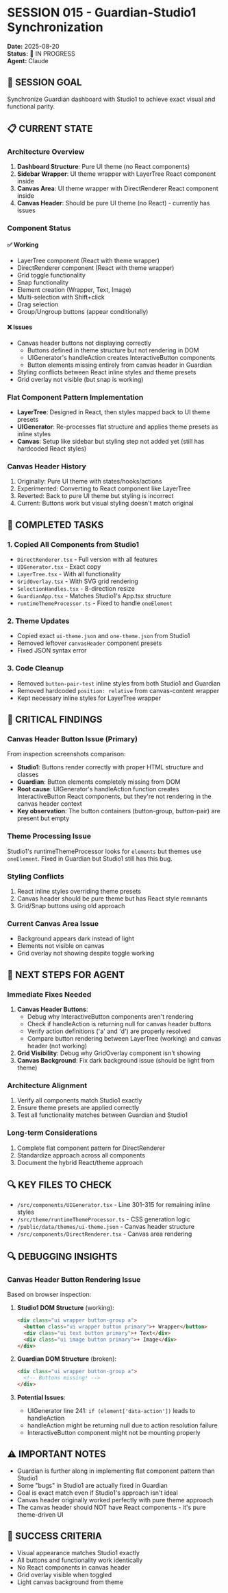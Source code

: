 # SESSION 015 - Guardian-Studio1 Synchronization

**Date:** 2025-08-20  
**Status:** 🔄 IN PROGRESS  
**Agent:** Claude  

## 🎯 SESSION GOAL
Synchronize Guardian dashboard with Studio1 to achieve exact visual and functional parity.

## 📋 CURRENT STATE

### Architecture Overview
1. **Dashboard Structure**: Pure UI theme (no React components)
2. **Sidebar Wrapper**: UI theme wrapper with LayerTree React component inside
3. **Canvas Area**: UI theme wrapper with DirectRenderer React component inside  
4. **Canvas Header**: Should be pure UI theme (no React) - currently has issues

### Component Status

#### ✅ Working
- LayerTree component (React with theme wrapper)
- DirectRenderer component (React with theme wrapper)
- Grid toggle functionality
- Snap functionality
- Element creation (Wrapper, Text, Image)
- Multi-selection with Shift+click
- Drag selection
- Group/Ungroup buttons (appear conditionally)

#### ❌ Issues
- Canvas header buttons not displaying correctly
  - Buttons defined in theme structure but not rendering in DOM
  - UIGenerator's handleAction creates InteractiveButton components
  - Button elements missing entirely from canvas header in Guardian
- Styling conflicts between React inline styles and theme presets
- Grid overlay not visible (but snap is working)

### Flat Component Pattern Implementation
- **LayerTree**: Designed in React, then styles mapped back to UI theme presets
- **UIGenerator**: Re-processes flat structure and applies theme presets as inline styles
- **Canvas**: Setup like sidebar but styling step not added yet (still has hardcoded React styles)

### Canvas Header History
1. Originally: Pure UI theme with states/hooks/actions
2. Experimented: Converting to React component like LayerTree
3. Reverted: Back to pure UI theme but styling is incorrect
4. Current: Buttons work but visual styling doesn't match original

## 🔧 COMPLETED TASKS

### 1. Copied All Components from Studio1
- `DirectRenderer.tsx` - Full version with all features
- `UIGenerator.tsx` - Exact copy 
- `LayerTree.tsx` - With all functionality
- `GridOverlay.tsx` - With SVG grid rendering
- `SelectionHandles.tsx` - 8-direction resize
- `GuardianApp.tsx` - Matches Studio1's App.tsx structure
- `runtimeThemeProcessor.ts` - Fixed to handle `oneElement`

### 2. Theme Updates
- Copied exact `ui-theme.json` and `one-theme.json` from Studio1
- Removed leftover `canvasHeader` component presets
- Fixed JSON syntax error

### 3. Code Cleanup
- Removed `button-pair-test` inline styles from both Studio1 and Guardian
- Removed hardcoded `position: relative` from canvas-content wrapper
- Kept necessary inline styles for LayerTree wrapper

## 🚨 CRITICAL FINDINGS

### Canvas Header Button Issue (Primary)
From inspection screenshots comparison:
- **Studio1**: Buttons render correctly with proper HTML structure and classes
- **Guardian**: Button elements completely missing from DOM
- **Root cause**: UIGenerator's handleAction function creates InteractiveButton React components, but they're not rendering in the canvas header context
- **Key observation**: The button containers (button-group, button-pair) are present but empty

### Theme Processing Issue
Studio1's runtimeThemeProcessor looks for `elements` but themes use `oneElement`. Fixed in Guardian but Studio1 still has this bug.

### Styling Conflicts
1. React inline styles overriding theme presets
2. Canvas header should be pure theme but has React style remnants
3. Grid/Snap buttons using old approach

### Current Canvas Area Issue
- Background appears dark instead of light
- Elements not visible on canvas
- Grid overlay not showing despite toggle working

## 📝 NEXT STEPS FOR AGENT

### Immediate Fixes Needed
1. **Canvas Header Buttons**: 
   - Debug why InteractiveButton components aren't rendering
   - Check if handleAction is returning null for canvas header buttons
   - Verify action definitions ('a' and 'd') are properly resolved
   - Compare button rendering between LayerTree (working) and canvas header (not working)
2. **Grid Visibility**: Debug why GridOverlay component isn't showing
3. **Canvas Background**: Fix dark background issue (should be light from theme)

### Architecture Alignment
1. Verify all components match Studio1 exactly
2. Ensure theme presets are applied correctly
3. Test all functionality matches between Guardian and Studio1

### Long-term Considerations
1. Complete flat component pattern for DirectRenderer
2. Standardize approach across all components
3. Document the hybrid React/theme approach

## 🔍 KEY FILES TO CHECK
- `/src/components/UIGenerator.tsx` - Line 301-315 for remaining inline styles
- `/src/theme/runtimeThemeProcessor.ts` - CSS generation logic
- `/public/data/themes/ui-theme.json` - Canvas header structure
- `/src/components/DirectRenderer.tsx` - Canvas area rendering

## 🔍 DEBUGGING INSIGHTS

### Canvas Header Button Rendering Issue
Based on browser inspection:
1. **Studio1 DOM Structure** (working):
   ```html
   <div class="ui wrapper button-group a">
     <button class="ui wrapper button primary">+ Wrapper</button>
     <div class="ui text button primary">+ Text</div>
     <div class="ui image button primary">+ Image</div>
   </div>
   ```

2. **Guardian DOM Structure** (broken):
   ```html
   <div class="ui wrapper button-group a">
     <!-- Buttons missing! -->
   </div>
   ```

3. **Potential Issues**:
   - UIGenerator line 241: `if (element['data-action'])` leads to handleAction
   - handleAction might be returning null due to action resolution failure
   - InteractiveButton component might not be mounting properly

## ⚠️ IMPORTANT NOTES
- Guardian is further along in implementing flat component pattern than Studio1
- Some "bugs" in Studio1 are actually fixed in Guardian
- Goal is exact match even if Studio1's approach isn't ideal
- Canvas header originally worked perfectly with pure theme approach
- The canvas header should NOT have React components - it's pure theme-driven UI

## 🎯 SUCCESS CRITERIA
- Visual appearance matches Studio1 exactly
- All buttons and functionality work identically
- No React components in canvas header
- Grid overlay visible when toggled
- Light canvas background from theme